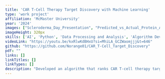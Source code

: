 ```yaml
---
title: 'CAR T-Cell Therapy Target Discovery with Machine Learning'
type: 'work project'
affiliation: 'McMaster University'
year: '2024'
images: ["Scleroderma_Day_Presentation", "Predicted_vs_Actual_Protein_Abundance", "Target_Effectiveness_Plot"]
imageHeight: 320px
skills: ['AI', 'Python', 'Data Processing and Analysis', 'Algorithm Development', 'Research', 'Writing']
videoLink: "https://youtu.be/kxRlwKdBHxU?si=MhiLA_GCZWaomjjj&t=646"
github: "https://github.com/Norange01/CAR_T-Cell_Target_Discovery"
pdf: ""
links: []
linkTitles: []
linkTypes: []
description: "Developed an algorithm that ranks CAR T-cell therapy targets on the basis of predicted efficacy for autoimmune diseases using single cell RNA sequence data. I learned machine learning from scratch that summer after recieving an NSERC fund to do research on the topic, and was able to finish it by the end of the term and even present it in the live stream of Scleroderma Canada in world scleroderma day of 2024!"
---
```

